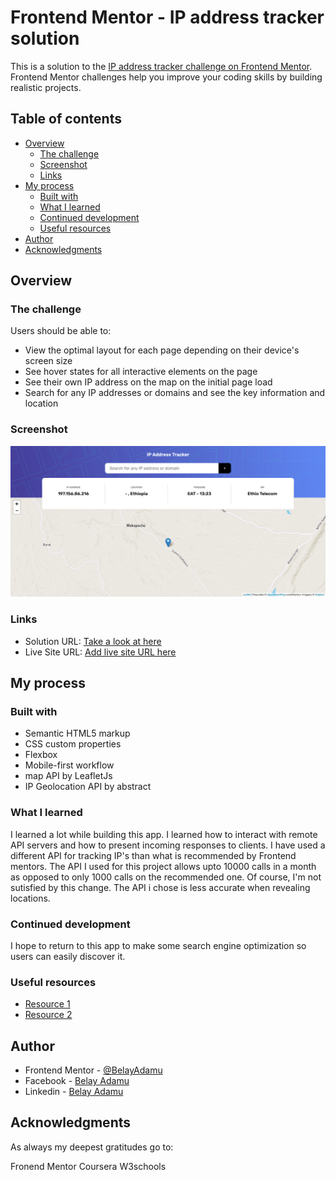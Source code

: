 # Frontend Mentor - IP address tracker solution

This is a solution to the [IP address tracker challenge on Frontend Mentor](https://www.frontendmentor.io/challenges/ip-address-tracker-I8-0yYAH0). Frontend Mentor challenges help you improve your coding skills by building realistic projects. 

## Table of contents

- [Overview](#overview)
  - [The challenge](#the-challenge)
  - [Screenshot](#screenshot)
  - [Links](#links)
- [My process](#my-process)
  - [Built with](#built-with)
  - [What I learned](#what-i-learned)
  - [Continued development](#continued-development)
  - [Useful resources](#useful-resources)
- [Author](#author)
- [Acknowledgments](#acknowledgments)


## Overview

### The challenge

Users should be able to:

- View the optimal layout for each page depending on their device's screen size
- See hover states for all interactive elements on the page
- See their own IP address on the map on the initial page load
- Search for any IP addresses or domains and see the key information and location

### Screenshot

![Take a look at a screenshot of the app here](./images/screen_shot.png)

### Links

- Solution URL: [Take a look at here](https://github.com/BelayAdamu/IP_Address_Tracker.git)
- Live Site URL: [Add live site URL here](https://belayadamu.github.io/IP_Address_Tracker/)

## My process

### Built with

- Semantic HTML5 markup
- CSS custom properties
- Flexbox
- Mobile-first workflow
- map API by LeafletJs
- IP Geolocation API by abstract 


### What I learned

I learned a lot while building this app. I learned how to interact with remote API servers and how to present incoming responses to clients. I have used a different API for tracking IP's than what is recommended by Frontend mentors. The API I used for this project allows upto 10000 calls in a month as opposed to only 1000 calls on the recommended one. Of course, I'm not sutisfied by this change. The API i chose is less accurate when revealing locations.     

### Continued development

I hope to return to this app to make some search engine optimization so users can easily discover it.
 
### Useful resources

- [Resource 1](https://stackoverflow.com) 
- [Resource 2](https://coursera.org) 

## Author

- Frontend Mentor - [@BelayAdamu](https://www.frontendmentor.io/profile/BelayAdamu)
- Facebook - [Belay Adamu](https://www.facebook.com/belay.adamu.96)
- Linkedin - [Belay Adamu](https://www.linkedin.com/in/belay-adamu-442b2614p)



## Acknowledgments

As always my deepest gratitudes go to:

Fronend Mentor
Coursera 
W3schools 

